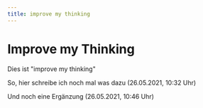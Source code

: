 ```yaml
---
title: improve my thinking
---
```


# Improve my Thinking

Dies ist "improve my thinking"

So, hier schreibe ich noch mal was dazu (26.05.2021, 10:32 Uhr)

Und noch eine Ergänzung (26.05.2021, 10:46 Uhr)